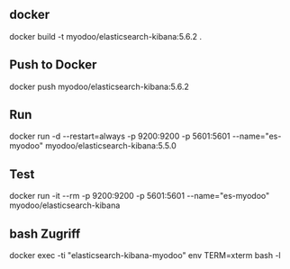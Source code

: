 ## docker
docker build -t myodoo/elasticsearch-kibana:5.6.2 .

## Push to Docker
docker push myodoo/elasticsearch-kibana:5.6.2

## Run
docker run -d --restart=always -p 9200:9200 -p 5601:5601 --name="es-myodoo" myodoo/elasticsearch-kibana:5.5.0
 
## Test
docker run -it --rm -p 9200:9200 -p 5601:5601 --name="es-myodoo" myodoo/elasticsearch-kibana
 
## bash Zugriff
docker exec -ti "elasticsearch-kibana-myodoo" env TERM=xterm bash -l
